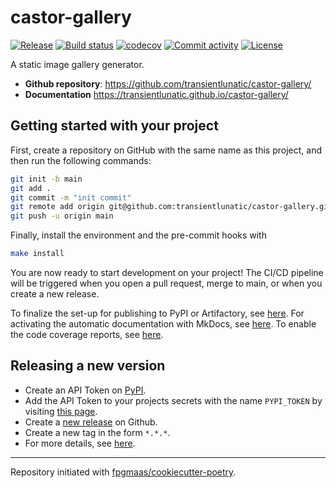 # castor-gallery

[![Release](https://img.shields.io/github/v/release/transientlunatic/castor-gallery)](https://img.shields.io/github/v/release/transientlunatic/castor-gallery)
[![Build status](https://img.shields.io/github/actions/workflow/status/transientlunatic/castor-gallery/main.yml?branch=main)](https://github.com/transientlunatic/castor-gallery/actions/workflows/main.yml?query=branch%3Amain)
[![codecov](https://codecov.io/gh/transientlunatic/castor-gallery/branch/main/graph/badge.svg)](https://codecov.io/gh/transientlunatic/castor-gallery)
[![Commit activity](https://img.shields.io/github/commit-activity/m/transientlunatic/castor-gallery)](https://img.shields.io/github/commit-activity/m/transientlunatic/castor-gallery)
[![License](https://img.shields.io/github/license/transientlunatic/castor-gallery)](https://img.shields.io/github/license/transientlunatic/castor-gallery)

A static image gallery generator.

- **Github repository**: <https://github.com/transientlunatic/castor-gallery/>
- **Documentation** <https://transientlunatic.github.io/castor-gallery/>

## Getting started with your project

First, create a repository on GitHub with the same name as this project, and then run the following commands:

```bash
git init -b main
git add .
git commit -m "init commit"
git remote add origin git@github.com:transientlunatic/castor-gallery.git
git push -u origin main
```

Finally, install the environment and the pre-commit hooks with

```bash
make install
```

You are now ready to start development on your project!
The CI/CD pipeline will be triggered when you open a pull request, merge to main, or when you create a new release.

To finalize the set-up for publishing to PyPI or Artifactory, see [here](https://fpgmaas.github.io/cookiecutter-poetry/features/publishing/#set-up-for-pypi).
For activating the automatic documentation with MkDocs, see [here](https://fpgmaas.github.io/cookiecutter-poetry/features/mkdocs/#enabling-the-documentation-on-github).
To enable the code coverage reports, see [here](https://fpgmaas.github.io/cookiecutter-poetry/features/codecov/).

## Releasing a new version

- Create an API Token on [PyPI](https://pypi.org/).
- Add the API Token to your projects secrets with the name `PYPI_TOKEN` by visiting [this page](https://github.com/transientlunatic/castor-gallery/settings/secrets/actions/new).
- Create a [new release](https://github.com/transientlunatic/castor-gallery/releases/new) on Github.
- Create a new tag in the form `*.*.*`.
- For more details, see [here](https://fpgmaas.github.io/cookiecutter-poetry/features/cicd/#how-to-trigger-a-release).

---

Repository initiated with [fpgmaas/cookiecutter-poetry](https://github.com/fpgmaas/cookiecutter-poetry).
